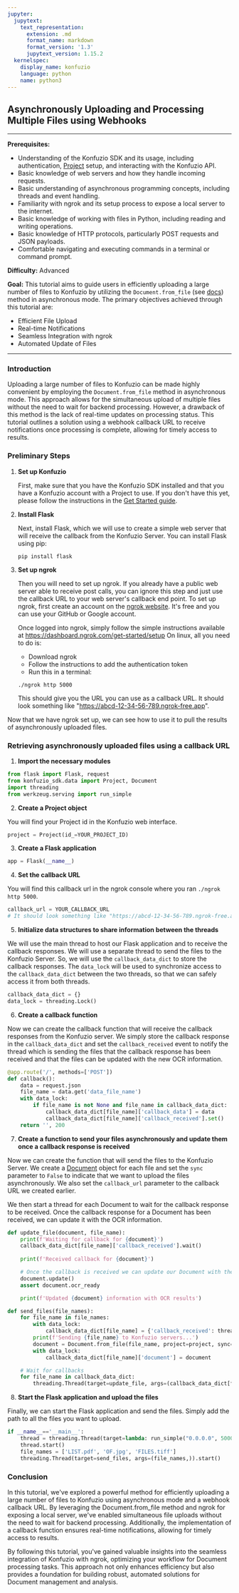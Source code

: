 ```yaml
---
jupyter:
  jupytext:
    text_representation:
      extension: .md
      format_name: markdown
      format_version: '1.3'
      jupytext_version: 1.15.2
  kernelspec:
    display_name: konfuzio
    language: python
    name: python3
---
```


## Asynchronously Uploading and Processing Multiple Files using Webhooks

---

**Prerequisites:**
- Understanding of the Konfuzio SDK and its usage, including authentication, [Project](https://dev.konfuzio.com/sdk/sourcecode.html#project) setup, and interacting with the Konfuzio API.
- Basic knowledge of web servers and how they handle incoming requests.
- Basic understanding of asynchronous programming concepts, including threads and event handling.
- Familiarity with ngrok and its setup process to expose a local server to the internet.
- Basic knowledge of working with files in Python, including reading and writing operations.
- Basic knowledge of HTTP protocols, particularly POST requests and JSON payloads.
- Comfortable navigating and executing commands in a terminal or command prompt.

**Difficulty:** Advanced

**Goal:**
This tutorial aims to guide users in efficiently uploading a large number of files to Konfuzio by utilizing the `Document.from_file` (see [docs](https://dev.konfuzio.com/sdk/sourcecode.html#document)) method in asynchronous mode. The primary objectives achieved through this tutorial are:

- Efficient File Upload
- Real-time Notifications
- Seamless Integration with ngrok
- Automated Update of Files
---

### Introduction

Uploading a large number of files to Konfuzio can be made highly convenient by employing the `Document.from_file` method in asynchronous mode. This approach allows for the simultaneous upload of multiple files without the need to wait for backend processing. However, a drawback of this method is the lack of real-time updates on processing status. This tutorial outlines a solution using a webhook callback URL to receive notifications once processing is complete, allowing for timely access to results.


### Preliminary Steps



1. **Set up Konfuzio**

    First, make sure that you have the Konfuzio SDK installed and that you have a Konfuzio account with a Project to use. 
    If you don't have this yet, please follow the instructions in the [Get Started guide](https://dev.konfuzio.com/sdk/get_started.html#get-started).

2. **Install Flask**

    Next, install Flask, which we will use to create a simple web server that will receive the callback from the Konfuzio
    Server. You can install Flask using pip:

    ```console
    pip install flask
    ```

3. **Set up ngrok**

    Then you will need to set up ngrok. If you already have a public web server able to receive post calls, you can 
    ignore this step and just use the callback URL to your web server's callback end point. To set up ngrok, first 
    create an account on the [ngrok website](https://ngrok.com/). It's free and you can use your GitHub or Google 
    account.

    Once logged into ngrok, simply follow the simple instructions available at https://dashboard.ngrok.com/get-started/setup
    On linux, all you need to do is:
    - Download ngrok
    - Follow the instructions to add the authentication token
    - Run this in a terminal:

    ```console
    ./ngrok http 5000
    ```
    This should give you the URL you can use as a callback URL. It should look something like 
    "https://abcd-12-34-56-789.ngrok-free.app".

Now that we have ngrok set up, we can see how to use it to pull the results of asynchronously uploaded files.


### Retrieving asynchronously uploaded files using a callback URL


1. **Import the necessary modules**

```python tags=["skip-execution"]
from flask import Flask, request
from konfuzio_sdk.data import Project, Document
import threading
from werkzeug.serving import run_simple
```

2. **Create a Project object**

You will find your Project id in the Konfuzio web interface.

```python tags=["skip-execution", "nbval-skip"]
project = Project(id_=YOUR_PROJECT_ID)
```

3. **Create a Flask application**

```python tags=["skip-execution", "nbval-skip"]
app = Flask(__name__)
```

4. **Set the callback URL**

You will find this callback url in the ngrok console where you ran `./ngrok http 5000`.

```python tags=["skip-execution", "nbval-skip"]
callback_url = YOUR_CALLBACK_URL  
# It should look something like "https://abcd-12-34-56-789.ngrok-free.app"
```

5. **Initialize data structures to share information between the threads**

We will use the main thread to host our Flask application and to receive the callback responses. We will use a separate thread to send the files to the Konfuzio Server. So, we will use the `callback_data_dict` to store the callback responses. The `data_lock` will be used to synchronize access to the `callback_data_dict` between the two threads, so that we can safely access it from both threads.

```python tags=["skip-execution", "nbval-skip"]
callback_data_dict = {}
data_lock = threading.Lock()
```

6. **Create a callback function**

Now we can create the callback function that will receive the callback responses from the Konfuzio server. We simply store the callback response in the `callback_data_dict` and set the `callback_received` event to notify the thread which is sending the files that the callback response has been received and that the files can be updated with the 
new OCR information.

```python tags=["skip-execution", "nbval-skip"]
@app.route('/', methods=['POST'])
def callback():
    data = request.json
    file_name = data.get('data_file_name')
    with data_lock:
        if file_name is not None and file_name in callback_data_dict:
            callback_data_dict[file_name]['callback_data'] = data
            callback_data_dict[file_name]['callback_received'].set()
    return '', 200
```

7. **Create a function to send your files asynchronously and update them once a callback response is received**

Now we can create the function that will send the files to the Konfuzio Server. We create a [Document](https://dev.konfuzio.com/sdk/sourcecode.html#document) object for each file and set the `sync` parameter to `False` to indicate that we want to upload the files asynchronously. We also set the `callback_url` parameter to the callback URL we created earlier.

We then start a thread for each Document to wait for the callback response to be received. Once the callback response for a Document has been received, we can update it with the OCR information.

```python tags=["skip-execution", "nbval-skip"]
def update_file(document, file_name):
    print(f'Waiting for callback for {document}')
    callback_data_dict[file_name]['callback_received'].wait()
    
    print(f'Received callback for {document}')

    # Once the callback is received we can update our Document with the OCR information    
    document.update()
    assert document.ocr_ready

    print(f'Updated {document} information with OCR results')

def send_files(file_names):
    for file_name in file_names:
        with data_lock:
            callback_data_dict[file_name] = {'callback_received': threading.Event(), 'callback_data': None, 'document': None}
        print(f'Sending {file_name} to Konfuzio servers...')
        document = Document.from_file(file_name, project=project, sync=False, callback_url=callback_url)
        with data_lock:
            callback_data_dict[file_name]['document'] = document

    # Wait for callbacks
    for file_name in callback_data_dict:
        threading.Thread(target=update_file, args=(callback_data_dict[file_name]['document'], file_name,)).start()
```

8. **Start the Flask application and upload the files**

Finally, we can start the Flask application and send the files. Simply add the path to all the files you want to upload. 

```python tags=["skip-execution", "nbval-skip"]
if __name__=='__main__':
    thread = threading.Thread(target=lambda: run_simple("0.0.0.0", 5000, app))
    thread.start()
    file_names = ['LIST.pdf', 'OF.jpg', 'FILES.tiff']
    threading.Thread(target=send_files, args=(file_names,)).start()
```

### Conclusion

In this tutorial, we've explored a powerful method for efficiently uploading a large number of files to Konfuzio using asynchronous mode and a webhook callback URL. By leveraging the Document.from_file method and ngrok for exposing a local server, we've enabled simultaneous file uploads without the need to wait for backend processing. Additionally, the implementation of a callback function ensures real-time notifications, allowing for timely access to results.

By following this tutorial, you've gained valuable insights into the seamless integration of Konfuzio with ngrok, optimizing your workflow for Document processing tasks. This approach not only enhances efficiency but also provides a foundation for building robust, automated solutions for Document management and analysis.
